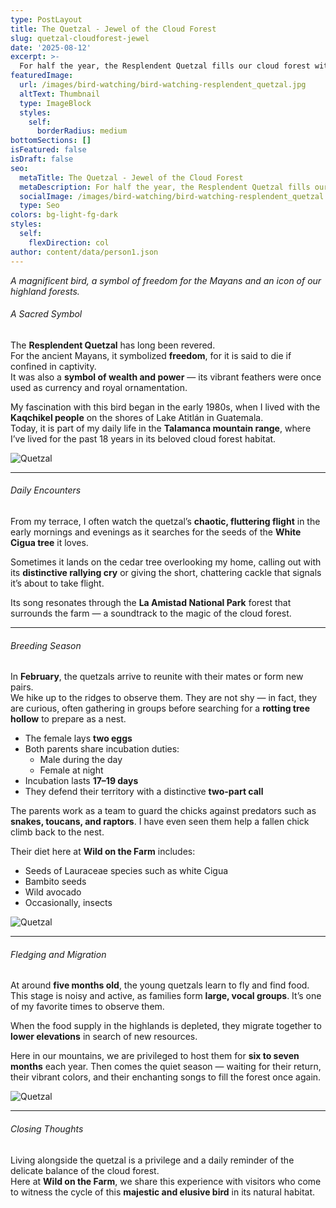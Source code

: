 ```yaml
---
type: PostLayout
title: The Quetzal - Jewel of the Cloud Forest
slug: quetzal-cloudforest-jewel
date: '2025-08-12'
excerpt: >-
  For half the year, the Resplendent Quetzal fills our cloud forest with color and song. From courtship displays to fledgling flights, discover the life cycle of this magnificent bird at Wild on the Farm in Panama’s Talamanca mountains.
featuredImage:
  url: /images/bird-watching/bird-watching-resplendent_quetzal.jpg
  altText: Thumbnail
  type: ImageBlock
  styles:
    self:
      borderRadius: medium
bottomSections: []
isFeatured: false
isDraft: false
seo:
  metaTitle: The Quetzal - Jewel of the Cloud Forest
  metaDescription: For half the year, the Resplendent Quetzal fills our cloud forest with color and song. From courtship displays to fledgling flights, discover the life cycle of this magnificent bird at Wild on the Farm in Panama’s Talamanca mountains.
  socialImage: /images/bird-watching/bird-watching-resplendent_quetzal.jpg
  type: Seo
colors: bg-light-fg-dark
styles:
  self:
    flexDirection: col
author: content/data/person1.json
---
```


_A magnificent bird, a symbol of freedom for the Mayans and an icon of our highland forests._

###### A Sacred Symbol

The **Resplendent Quetzal** has long been revered.  
For the ancient Mayans, it symbolized **freedom**, for it is said to die if confined in captivity.  
It was also a **symbol of wealth and power** — its vibrant feathers were once used as currency and royal ornamentation.

My fascination with this bird began in the early 1980s, when I lived with the **Kaqchikel people** on the shores of Lake Atitlán in Guatemala.  
Today, it is part of my daily life in the **Talamanca mountain range**, where I’ve lived for the past 18 years in its beloved cloud forest habitat.

![Quetzal](/images/bird-watching/bird-watching-8.jpg)

---

###### Daily Encounters

From my terrace, I often watch the quetzal’s **chaotic, fluttering flight** in the early mornings and evenings as it searches for the seeds of the **White Cigua tree** it loves.

Sometimes it lands on the cedar tree overlooking my home, calling out with its **distinctive rallying cry** or giving the short, chattering cackle that signals it’s about to take flight.

Its song resonates through the **La Amistad National Park** forest that surrounds the farm — a soundtrack to the magic of the cloud forest.

---

###### Breeding Season

In **February**, the quetzals arrive to reunite with their mates or form new pairs.  
We hike up to the ridges to observe them. They are not shy — in fact, they are curious, often gathering in groups before searching for a **rotting tree hollow** to prepare as a nest.

- The female lays **two eggs**
- Both parents share incubation duties:
  - Male during the day
  - Female at night
- Incubation lasts **17–19 days**
- They defend their territory with a distinctive **two-part call**

The parents work as a team to guard the chicks against predators such as **snakes, toucans, and raptors**. I have even seen them help a fallen chick climb back to the nest.

Their diet here at **Wild on the Farm** includes:

- Seeds of Lauraceae species such as white Cigua
- Bambito seeds
- Wild avocado
- Occasionally, insects

![Quetzal](/images/bird-watching/bird-watching-26.jpg)

---

###### Fledging and Migration

At around **five months old**, the young quetzals learn to fly and find food.  
This stage is noisy and active, as families form **large, vocal groups**. It’s one of my favorite times to observe them.

When the food supply in the highlands is depleted, they migrate together to **lower elevations** in search of new resources.

Here in our mountains, we are privileged to host them for **six to seven months** each year. Then comes the quiet season — waiting for their return, their vibrant colors, and their enchanting songs to fill the forest once again.

![Quetzal](/images/bird-watching/bird-watching-resplendent_quetzal.jpg)

---

###### Closing Thoughts

Living alongside the quetzal is a privilege and a daily reminder of the delicate balance of the cloud forest.  
Here at **Wild on the Farm**, we share this experience with visitors who come to witness the cycle of this **majestic and elusive bird** in its natural habitat.
